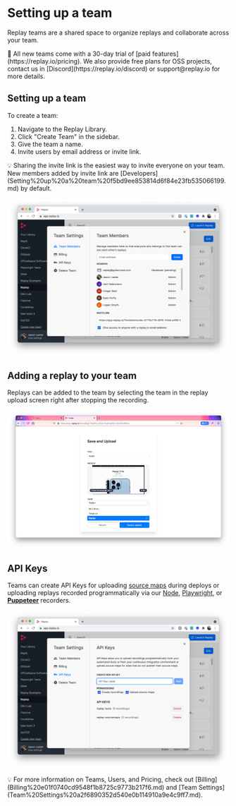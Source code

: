 # Setting up a team

Replay teams are a shared space to organize replays and collaborate across your team.

<aside>
🙌 All new teams come with a 30-day trial of [paid features](https://replay.io/pricing). We also provide free plans for OSS projects, contact us in [Discord](https://replay.io/discord) or support@replay.io for more details.

</aside>

## Setting up a team

To create a team:

1. Navigate to the Replay Library.
2. Click "Create Team" in the sidebar.
3. Give the team a name.
4. Invite users by email address or invite link.

<aside>
💡 Sharing the invite link is the easiest way to invite everyone on your team. New members added by invite link are [Developers](Setting%20up%20a%20team%20f5bd9ee853814d6f84e23fb535066199.md) by default.

</aside>

![Screen Shot 2021-09-23 at 3.10.11 PM.png](Setting%20up%20a%20team%20f5bd9ee853814d6f84e23fb535066199/Screen_Shot_2021-09-23_at_3.10.11_PM.png)

## Adding a replay to your team

Replays can be added to the team by selecting the team in the replay upload screen right after stopping the recording.

![Screen Shot 2021-09-23 at 3.18.31 PM.png](Setting%20up%20a%20team%20f5bd9ee853814d6f84e23fb535066199/Screen_Shot_2021-09-23_at_3.18.31_PM.png)

## API Keys

Teams can create API Keys for uploading [source maps](Uploading%20Source%20Maps%201923e679c1e4411db1bda29536eb1e31.md) during deploys or uploading replays recorded programmatically via our [Node](https://www.notion.so/Replay-Node-Experimental-0820cd9dacfe4c7ea78b25c8fae17ac4?pvs=21), [Playwright](https://www.notion.so/Playwright-37b8dc0545f147839f04c26fe39a1d02?pvs=21), or **[Puppeteer](https://www.notion.so/Puppeteer-8aaa72e4747e4080b1ab32e85c7e038e?pvs=21)** recorders.

![Screen Shot 2021-09-23 at 3.20.11 PM.png](Setting%20up%20a%20team%20f5bd9ee853814d6f84e23fb535066199/Screen_Shot_2021-09-23_at_3.20.11_PM.png)

<aside>
💡 For more information on Teams, Users, and Pricing, check out [Billing](Billing%20e01f0740cd9548f1b8725c9773b217f6.md) and [Team Settings](Team%20Settings%20a2f6890352d540e0b114910a9e4c9ff7.md).

</aside>